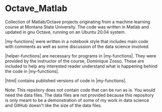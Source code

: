 # Octave_Matlab
Collection of Matlab/Octave projects originating from a machine learning course at Montana State University. The code was written in Matlab and updated in gnu Octave, running on an Ubuntu 20.04 system. 

|my-functions| were written in a notebook style that includes main code with comments as well as some discussion of the data science involved. 

|helper-functions| are necessary for programs in |my-functions|. They were provided by the instructor of the course, Dominique Zosso. These are included to help any interested reader understand what is happening behind the code in |my-functions|.

|html| contains published versions of code in |my-functions|. 

Note: This repsitory does not contain code that can be run as is. You would need the data files. The data files are not provided because this repository is only meant to be a demonstration of some of my work in data science and GitHub doesn't like the size of the data files.
 
